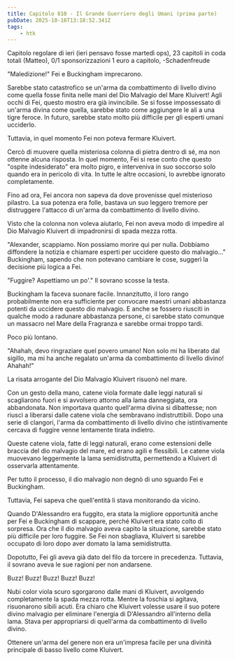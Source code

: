 ```yaml
---
title: Capitolo 810 - Il Grande Guerriero degli Umani (prima parte)
pubDate: 2025-10-16T13:18:52.341Z
tags:
    - htk
---
```



Capitolo regolare di ieri (ieri pensavo fosse martedì ops),
23 capitoli in coda totali (Matteo),
0/1 sponsorizzazioni 1 euro a capitolo,
-Schadenfreude


"Maledizione!" Fei e Buckingham imprecarono.


Sarebbe stato catastrofico se un'arma da combattimento di livello divino come quella fosse finita nelle mani del Dio Malvagio del Mare Kluivert! Agli occhi di Fei, questo mostro era già invincibile. Se si fosse impossessato di un'arma divina come quella, sarebbe stato come aggiungere le ali a una tigre feroce. In futuro, sarebbe stato molto più difficile per gli esperti umani ucciderlo.


Tuttavia, in quel momento Fei non poteva fermare Kluivert.


Cercò di muovere quella misteriosa colonna di pietra dentro di sé, ma non ottenne alcuna risposta. In quel momento, Fei si rese conto che questo "ospite indesiderato" era molto pigro, e interveniva in suo soccorso solo quando era in pericolo di vita. In tutte le altre occasioni, lo avrebbe ignorato completamente.


Fino ad ora, Fei ancora non sapeva da dove provenisse quel misterioso pilastro. La sua potenza era folle, bastava un suo leggero tremore per distruggere l'attacco di un'arma da combattimento di livello divino.


Visto che la colonna non voleva aiutarlo, Fei non aveva modo di impedire al Dio Malvagio Kluivert di impadronirsi di spada mezza rotta.


"Alexander, scappiamo. Non possiamo morire qui per nulla. Dobbiamo diffondere la notizia e chiamare esperti per uccidere questo dio malvagio..." Buckingham, sapendo che non potevano cambiare le cose, suggerì la decisione più logica a Fei.


"Fuggire? Aspettiamo un po'." Il sovrano scosse la testa.


Buckingham la faceva suonare facile. Innanzitutto, il loro rango probabilmente non era sufficiente per convocare maestri umani abbastanza potenti da uccidere questo dio malvagio. E anche se fossero riusciti in qualche modo a radunare abbastanza persone, ci sarebbe stato comunque un massacro nel Mare della Fragranza e sarebbe ormai troppo tardi.


Poco più lontano.


"Ahahah, devo ringraziare quel povero umano! Non solo mi ha liberato dal sigillo, ma mi ha anche regalato un'arma da combattimento di livello divino! Ahahah!"


La risata arrogante del Dio Malvagio Kluivert risuonò nel mare.


Con un gesto della mano, catene viola formate dalle leggi naturali si scagliarono fuori e si avvolsero attorno alla lama danneggiata, ora abbandonata. Non importava quanto quell'arma divina si dibattesse; non riuscì a liberarsi dalle catene viola che sembravano indistruttibili. Dopo una serie di clangori, l'arma da combattimento di livello divino che istintivamente cercava di fuggire venne lentamente tirata indietro.


Queste catene viola, fatte di leggi naturali, erano come estensioni delle braccia del dio malvagio del mare, ed erano agili e flessibili. Le catene viola muovevano leggermente la lama semidistrutta, permettendo a Kluivert di osservarla attentamente.


Per tutto il processo, il dio malvagio non degnò di uno sguardo Fei e Buckingham.


Tuttavia, Fei sapeva che quell'entità li stava monitorando da vicino.


Quando D'Alessandro era fuggito, era stata la migliore opportunità anche per Fei e Buckingham di scappare, perché Kluivert era stato colto di sorpresa. Ora che il dio malvagio aveva capito la situazione, sarebbe stato più difficile per loro fuggire. Se Fei non sbagliava, Kluivert si sarebbe occupato di loro dopo aver domato la lama semidistrutta.


Dopotutto, Fei gli aveva già dato del filo da torcere in precedenza. Tuttavia, il sovrano aveva le sue ragioni per non andarsene.


Buzz! Buzz! Buzz! Buzz! Buzz!


Nubi color viola scuro sgorgarono dalle mani di Kluivert, avvolgendo completamente la spada mezza rotta. Mentre la foschia si agitava, risuonarono sibili acuti. Era chiaro che Kluivert volesse usare il suo potere divino malvagio per eliminare l'energia di D'Alessandro all'interno della lama. Stava per appropriarsi di quell'arma da combattimento di livello divino.


Ottenere un'arma del genere non era un'impresa facile per una divinità principale di basso livello come Kluivert.









